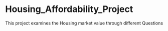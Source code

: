 # Housing_Affordability_Project
 This project examines the Housing market value through different Questions
